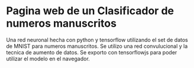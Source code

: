 # Pagina web de un Clasificador de numeros manuscritos
Una red neuronal hecha con python y tensorflow utilizando el set de datos de MNIST para numeros manuscritos.
Se utilizo una red convulucional y la tecnica de aumento de datos.
Se exporto con tensorflowjs para poder utilizar el modelo en el navegador.

